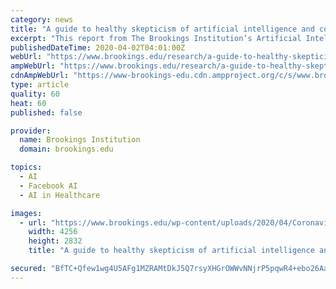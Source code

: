 ```yaml
---
category: news
title: "A guide to healthy skepticism of artificial intelligence and coronavirus"
excerpt: "This report from The Brookings Institution’s Artificial Intelligence and Emerging Technology (AIET) Initiative is part of “AI Governance,” a series that identifies key governance and norm issues related to AI and proposes policy remedies to address the complex challenges associated with emerging technologies. The COVID-19 outbreak has ..."
publishedDateTime: 2020-04-02T04:01:00Z
webUrl: "https://www.brookings.edu/research/a-guide-to-healthy-skepticism-of-artificial-intelligence-and-coronavirus/"
ampWebUrl: "https://www.brookings.edu/research/a-guide-to-healthy-skepticism-of-artificial-intelligence-and-coronavirus/amp/"
cdnAmpWebUrl: "https://www-brookings-edu.cdn.ampproject.org/c/s/www.brookings.edu/research/a-guide-to-healthy-skepticism-of-artificial-intelligence-and-coronavirus/amp/"
type: article
quality: 60
heat: 60
published: false

provider:
  name: Brookings Institution
  domain: brookings.edu

topics:
  - AI
  - Facebook AI
  - AI in Healthcare

images:
  - url: "https://www.brookings.edu/wp-content/uploads/2020/04/Coronavirus_testing.jpg"
    width: 4256
    height: 2832
    title: "A guide to healthy skepticism of artificial intelligence and coronavirus"

secured: "BfTC+Qfew1wg4U5AFg1MZRAMtDkJ5Q7rsyXHGrOWWvNNjrP5pqwR4+ebo26AaHIrIIdKzzTttUI7ZheFch6kSJfN678mzYAr1ZL9gBHJ1DxlZ4Z0C8AG38qNl605qxb/d9EuvmI8cTTj19/nKEACexKIs3yZORegp77bCXJWwAfnp+fWgYmqAoVF06RvMVZEVIXh2HLySPkyQi+c9423YUllJxfeGtPhORQ/7TPgd7GseQfcUmnscKYjv3WjlymjKarxgzE/UwnAWp04ch7Djw2//2Qotgde525789a5Qyim36ELqR0c1/psHETAlFqhA9zI2ORHd6g+int0RgNrURA+oBUhl3uKqwImLQ5G8WCnBn684OGgH2RCg76RHAeoqLYYN6b/1KbyeXbiKGbYPGL8Ia3O7iYvyHMIjo4zXfcXt93Cffw6ND0xTRJLScVGNlk42SIzwrBii5qzdj1y64vQIxGDP7ptH79wChvYbsw=;6g9xQb6y+J89C9G0kpA04w=="
---
```


